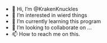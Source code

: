- 👋 Hi, I’m @KrakenKnuckles
- 👀 I’m interested in wierd things
- 🌱 I’m currently learning this program
- 💞️ I’m looking to collaborate on ...
- 📫 How to reach me on this.

<!---
KrakenKnuckles/KrakenKnuckles is a ✨ special ✨ repository because its `README.md` (this file) appears on your GitHub profile.
You can click the Preview link to take a look at your changes.
--->
